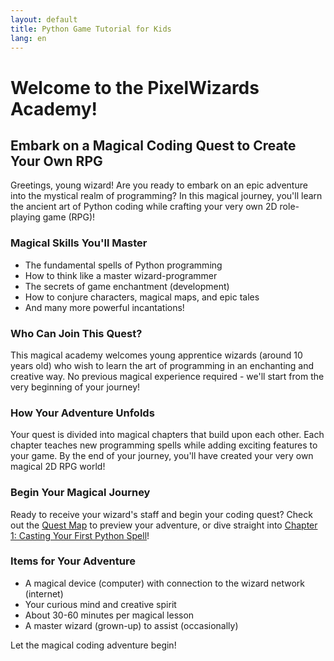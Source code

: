 ```yaml
---
layout: default
title: Python Game Tutorial for Kids
lang: en
---
```


# Welcome to the PixelWizards Academy!

## Embark on a Magical Coding Quest to Create Your Own RPG

<i class="fas fa-hat-wizard"></i> Greetings, young wizard! Are you ready to embark on an epic adventure into the mystical realm of programming? In this magical journey, you'll learn the ancient art of Python coding while crafting your very own 2D role-playing game (RPG)!

### Magical Skills You'll Master

- <i class="fas fa-book-spells"></i> The fundamental spells of Python programming
- <i class="fas fa-brain"></i> How to think like a master wizard-programmer
- <i class="fas fa-gamepad"></i> The secrets of game enchantment (development)
- <i class="fas fa-users"></i> How to conjure characters, magical maps, and epic tales
- <i class="fas fa-sparkles"></i> And many more powerful incantations!

### Who Can Join This Quest?

This magical academy welcomes young apprentice wizards (around 10 years old) who wish to learn the art of programming in an enchanting and creative way. No previous magical experience required - we'll start from the very beginning of your journey!

### How Your Adventure Unfolds

Your quest is divided into magical chapters that build upon each other. Each chapter teaches new programming spells while adding exciting features to your game. By the end of your journey, you'll have created your very own magical 2D RPG world!

### Begin Your Magical Journey

Ready to receive your wizard's staff and begin your coding quest? Check out the [Quest Map](/PixelWizards/lessons/outline/) to preview your adventure, or dive straight into [Chapter 1: Casting Your First Python Spell](/PixelWizards/lessons/lesson1/)!

### Items for Your Adventure

- <i class="fas fa-laptop"></i> A magical device (computer) with connection to the wizard network (internet)
- <i class="fas fa-lightbulb"></i> Your curious mind and creative spirit
- <i class="fas fa-hourglass-half"></i> About 30-60 minutes per magical lesson
- <i class="fas fa-user-shield"></i> A master wizard (grown-up) to assist (occasionally)

<i class="fas fa-wand-sparkles"></i> Let the magical coding adventure begin! <i class="fas fa-dragon"></i>
